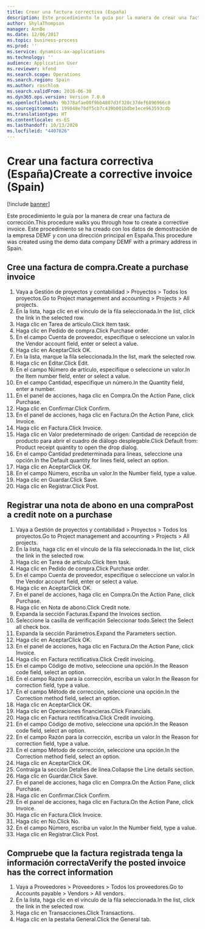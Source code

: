 ```yaml
---
title: Crear una factura correctiva (España)
description: Este procedimiento le guía por la manera de crear una factura de corrección.
author: ShylaThompson
manager: AnnBe
ms.date: 12/06/2017
ms.topic: business-process
ms.prod: ''
ms.service: dynamics-ax-applications
ms.technology: ''
audience: Application User
ms.reviewer: kfend
ms.search.scope: Operations
ms.search.region: Spain
ms.author: roschlom
ms.search.validFrom: 2016-06-30
ms.dyn365.ops.version: Version 7.0.0
ms.openlocfilehash: 9b378afae00f9bb4807d3f320c37def6896966c0
ms.sourcegitcommit: 199848e78df5cb7c439b001bdbe1ece963593cdb
ms.translationtype: HT
ms.contentlocale: es-ES
ms.lasthandoff: 10/13/2020
ms.locfileid: "4407826"
---
```

# <a name="create-a-corrective-invoice-spain"></a><span data-ttu-id="32ecd-103">Crear una factura correctiva (España)</span><span class="sxs-lookup"><span data-stu-id="32ecd-103">Create a corrective invoice (Spain)</span></span>

[!include [banner](../../includes/banner.md)]

<span data-ttu-id="32ecd-104">Este procedimiento le guía por la manera de crear una factura de corrección.</span><span class="sxs-lookup"><span data-stu-id="32ecd-104">This procedure walks you through how to create a corrective invoice.</span></span> <span data-ttu-id="32ecd-105">Este procedimiento se ha creado con los datos de demostración de la empresa DEMF y con una dirección principal en España.</span><span class="sxs-lookup"><span data-stu-id="32ecd-105">This procedure was created using the demo data company DEMF with a primary address in Spain.</span></span>


## <a name="create-a-purchase-invoice"></a><span data-ttu-id="32ecd-106">Cree una factura de compra.</span><span class="sxs-lookup"><span data-stu-id="32ecd-106">Create a purchase invoice</span></span>
1. <span data-ttu-id="32ecd-107">Vaya a Gestión de proyectos y contabilidad > Proyectos > Todos los proyectos.</span><span class="sxs-lookup"><span data-stu-id="32ecd-107">Go to Project management and accounting > Projects > All projects.</span></span>
2. <span data-ttu-id="32ecd-108">En la lista, haga clic en el vínculo de la fila seleccionada.</span><span class="sxs-lookup"><span data-stu-id="32ecd-108">In the list, click the link in the selected row.</span></span>
3. <span data-ttu-id="32ecd-109">Haga clic en Tarea de artículo.</span><span class="sxs-lookup"><span data-stu-id="32ecd-109">Click Item task.</span></span>
4. <span data-ttu-id="32ecd-110">Haga clic en Pedido de compra.</span><span class="sxs-lookup"><span data-stu-id="32ecd-110">Click Purchase order.</span></span>
5. <span data-ttu-id="32ecd-111">En el campo Cuenta de proveedor, especifique o seleccione un valor.</span><span class="sxs-lookup"><span data-stu-id="32ecd-111">In the Vendor account field, enter or select a value.</span></span>
6. <span data-ttu-id="32ecd-112">Haga clic en Aceptar</span><span class="sxs-lookup"><span data-stu-id="32ecd-112">Click OK.</span></span>
7. <span data-ttu-id="32ecd-113">En la lista, marque la fila seleccionada.</span><span class="sxs-lookup"><span data-stu-id="32ecd-113">In the list, mark the selected row.</span></span>
8. <span data-ttu-id="32ecd-114">Haga clic en Editar.</span><span class="sxs-lookup"><span data-stu-id="32ecd-114">Click Edit.</span></span>
9. <span data-ttu-id="32ecd-115">En el campo Número de artículo, especifique o seleccione un valor.</span><span class="sxs-lookup"><span data-stu-id="32ecd-115">In the Item number field, enter or select a value.</span></span>
10. <span data-ttu-id="32ecd-116">En el campo Cantidad, especifique un número.</span><span class="sxs-lookup"><span data-stu-id="32ecd-116">In the Quantity field, enter a number.</span></span>
11. <span data-ttu-id="32ecd-117">En el panel de acciones, haga clic en Compra.</span><span class="sxs-lookup"><span data-stu-id="32ecd-117">On the Action Pane, click Purchase.</span></span>
12. <span data-ttu-id="32ecd-118">Haga clic en Confirmar.</span><span class="sxs-lookup"><span data-stu-id="32ecd-118">Click Confirm.</span></span>
13. <span data-ttu-id="32ecd-119">En el panel de acciones, haga clic en Factura.</span><span class="sxs-lookup"><span data-stu-id="32ecd-119">On the Action Pane, click Invoice.</span></span>
14. <span data-ttu-id="32ecd-120">Haga clic en Factura.</span><span class="sxs-lookup"><span data-stu-id="32ecd-120">Click Invoice.</span></span>
15. <span data-ttu-id="32ecd-121">Haga clic en Valor predeterminado de origen: Cantidad de recepción de producto para abrir el cuadro de diálogo desplegable.</span><span class="sxs-lookup"><span data-stu-id="32ecd-121">Click Default from: Product receipt quantity to open the drop dialog.</span></span>
16. <span data-ttu-id="32ecd-122">En el campo Cantidad predeterminada para líneas, seleccione una opción.</span><span class="sxs-lookup"><span data-stu-id="32ecd-122">In the Default quantity for lines field, select an option.</span></span>
17. <span data-ttu-id="32ecd-123">Haga clic en Aceptar</span><span class="sxs-lookup"><span data-stu-id="32ecd-123">Click OK.</span></span>
18. <span data-ttu-id="32ecd-124">En el campo Número, escriba un valor.</span><span class="sxs-lookup"><span data-stu-id="32ecd-124">In the Number field, type a value.</span></span>
19. <span data-ttu-id="32ecd-125">Haga clic en Guardar.</span><span class="sxs-lookup"><span data-stu-id="32ecd-125">Click Save.</span></span>
20. <span data-ttu-id="32ecd-126">Haga clic en Registrar.</span><span class="sxs-lookup"><span data-stu-id="32ecd-126">Click Post.</span></span>

## <a name="post-a-credit-note-on-a-purchase"></a><span data-ttu-id="32ecd-127">Registrar una nota de abono en una compra</span><span class="sxs-lookup"><span data-stu-id="32ecd-127">Post a credit note on a purchase</span></span>
1. <span data-ttu-id="32ecd-128">Vaya a Gestión de proyectos y contabilidad > Proyectos > Todos los proyectos.</span><span class="sxs-lookup"><span data-stu-id="32ecd-128">Go to Project management and accounting > Projects > All projects.</span></span>
2. <span data-ttu-id="32ecd-129">En la lista, haga clic en el vínculo de la fila seleccionada.</span><span class="sxs-lookup"><span data-stu-id="32ecd-129">In the list, click the link in the selected row.</span></span>
3. <span data-ttu-id="32ecd-130">Haga clic en Tarea de artículo.</span><span class="sxs-lookup"><span data-stu-id="32ecd-130">Click Item task.</span></span>
4. <span data-ttu-id="32ecd-131">Haga clic en Pedido de compra.</span><span class="sxs-lookup"><span data-stu-id="32ecd-131">Click Purchase order.</span></span>
5. <span data-ttu-id="32ecd-132">En el campo Cuenta de proveedor, especifique o seleccione un valor.</span><span class="sxs-lookup"><span data-stu-id="32ecd-132">In the Vendor account field, enter or select a value.</span></span>
6. <span data-ttu-id="32ecd-133">Haga clic en Aceptar</span><span class="sxs-lookup"><span data-stu-id="32ecd-133">Click OK.</span></span>
7. <span data-ttu-id="32ecd-134">En el panel de acciones, haga clic en Compra.</span><span class="sxs-lookup"><span data-stu-id="32ecd-134">On the Action Pane, click Purchase.</span></span>
8. <span data-ttu-id="32ecd-135">Haga clic en Nota de abono.</span><span class="sxs-lookup"><span data-stu-id="32ecd-135">Click Credit note.</span></span>
9. <span data-ttu-id="32ecd-136">Expanda la sección Facturas.</span><span class="sxs-lookup"><span data-stu-id="32ecd-136">Expand the Invoices section.</span></span>
10. <span data-ttu-id="32ecd-137">Seleccione la casilla de verificación Seleccionar todo.</span><span class="sxs-lookup"><span data-stu-id="32ecd-137">Select the Select all check box.</span></span>
11. <span data-ttu-id="32ecd-138">Expanda la sección Parámetros.</span><span class="sxs-lookup"><span data-stu-id="32ecd-138">Expand the Parameters section.</span></span>
12. <span data-ttu-id="32ecd-139">Haga clic en Aceptar</span><span class="sxs-lookup"><span data-stu-id="32ecd-139">Click OK.</span></span>
13. <span data-ttu-id="32ecd-140">En el panel de acciones, haga clic en Factura.</span><span class="sxs-lookup"><span data-stu-id="32ecd-140">On the Action Pane, click Invoice.</span></span>
14. <span data-ttu-id="32ecd-141">Haga clic en Factura rectificativa.</span><span class="sxs-lookup"><span data-stu-id="32ecd-141">Click Credit invoicing.</span></span>
15. <span data-ttu-id="32ecd-142">En el campo Código de motivo, seleccione una opción.</span><span class="sxs-lookup"><span data-stu-id="32ecd-142">In the Reason code field, select an option.</span></span>
16. <span data-ttu-id="32ecd-143">En el campo Razón para la corrección, escriba un valor.</span><span class="sxs-lookup"><span data-stu-id="32ecd-143">In the Reason for correction field, type a value.</span></span>
17. <span data-ttu-id="32ecd-144">En el campo Método de corrección, seleccione una opción.</span><span class="sxs-lookup"><span data-stu-id="32ecd-144">In the Correction method field, select an option.</span></span>
18. <span data-ttu-id="32ecd-145">Haga clic en Aceptar</span><span class="sxs-lookup"><span data-stu-id="32ecd-145">Click OK.</span></span>
19. <span data-ttu-id="32ecd-146">Haga clic en Operaciones financieras.</span><span class="sxs-lookup"><span data-stu-id="32ecd-146">Click Financials.</span></span>
20. <span data-ttu-id="32ecd-147">Haga clic en Factura rectificativa.</span><span class="sxs-lookup"><span data-stu-id="32ecd-147">Click Credit invoicing.</span></span>
21. <span data-ttu-id="32ecd-148">En el campo Código de motivo, seleccione una opción.</span><span class="sxs-lookup"><span data-stu-id="32ecd-148">In the Reason code field, select an option.</span></span>
22. <span data-ttu-id="32ecd-149">En el campo Razón para la corrección, escriba un valor.</span><span class="sxs-lookup"><span data-stu-id="32ecd-149">In the Reason for correction field, type a value.</span></span>
23. <span data-ttu-id="32ecd-150">En el campo Método de corrección, seleccione una opción.</span><span class="sxs-lookup"><span data-stu-id="32ecd-150">In the Correction method field, select an option.</span></span>
24. <span data-ttu-id="32ecd-151">Haga clic en Aceptar</span><span class="sxs-lookup"><span data-stu-id="32ecd-151">Click OK.</span></span>
25. <span data-ttu-id="32ecd-152">Contraiga la sección Detalles de línea.</span><span class="sxs-lookup"><span data-stu-id="32ecd-152">Collapse the Line details section.</span></span>
26. <span data-ttu-id="32ecd-153">Haga clic en Guardar.</span><span class="sxs-lookup"><span data-stu-id="32ecd-153">Click Save.</span></span>
27. <span data-ttu-id="32ecd-154">En el panel de acciones, haga clic en Compra.</span><span class="sxs-lookup"><span data-stu-id="32ecd-154">On the Action Pane, click Purchase.</span></span>
28. <span data-ttu-id="32ecd-155">Haga clic en Confirmar.</span><span class="sxs-lookup"><span data-stu-id="32ecd-155">Click Confirm.</span></span>
29. <span data-ttu-id="32ecd-156">En el panel de acciones, haga clic en Factura.</span><span class="sxs-lookup"><span data-stu-id="32ecd-156">On the Action Pane, click Invoice.</span></span>
30. <span data-ttu-id="32ecd-157">Haga clic en Factura.</span><span class="sxs-lookup"><span data-stu-id="32ecd-157">Click Invoice.</span></span>
31. <span data-ttu-id="32ecd-158">Haga clic en No.</span><span class="sxs-lookup"><span data-stu-id="32ecd-158">Click No.</span></span>
32. <span data-ttu-id="32ecd-159">En el campo Número, escriba un valor.</span><span class="sxs-lookup"><span data-stu-id="32ecd-159">In the Number field, type a value.</span></span>
33. <span data-ttu-id="32ecd-160">Haga clic en Registrar.</span><span class="sxs-lookup"><span data-stu-id="32ecd-160">Click Post.</span></span>

## <a name="verify-the-posted-invoice-has-the-correct-information"></a><span data-ttu-id="32ecd-161">Compruebe que la factura registrada tenga la información correcta</span><span class="sxs-lookup"><span data-stu-id="32ecd-161">Verify the posted invoice has the correct information</span></span>
1. <span data-ttu-id="32ecd-162">Vaya a Proveedores > Proveedores > Todos los proveedores.</span><span class="sxs-lookup"><span data-stu-id="32ecd-162">Go to Accounts payable > Vendors > All vendors.</span></span>
2. <span data-ttu-id="32ecd-163">En la lista, haga clic en el vínculo de la fila seleccionada.</span><span class="sxs-lookup"><span data-stu-id="32ecd-163">In the list, click the link in the selected row.</span></span>
3. <span data-ttu-id="32ecd-164">Haga clic en Transacciones.</span><span class="sxs-lookup"><span data-stu-id="32ecd-164">Click Transactions.</span></span>
4. <span data-ttu-id="32ecd-165">Haga clic en la pestaña General.</span><span class="sxs-lookup"><span data-stu-id="32ecd-165">Click the General tab.</span></span>

